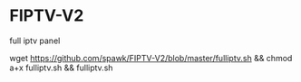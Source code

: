 # FIPTV-V2
full iptv panel

wget https://github.com/spawk/FIPTV-V2/blob/master/fulliptv.sh && chmod a+x fulliptv.sh && fulliptv.sh
